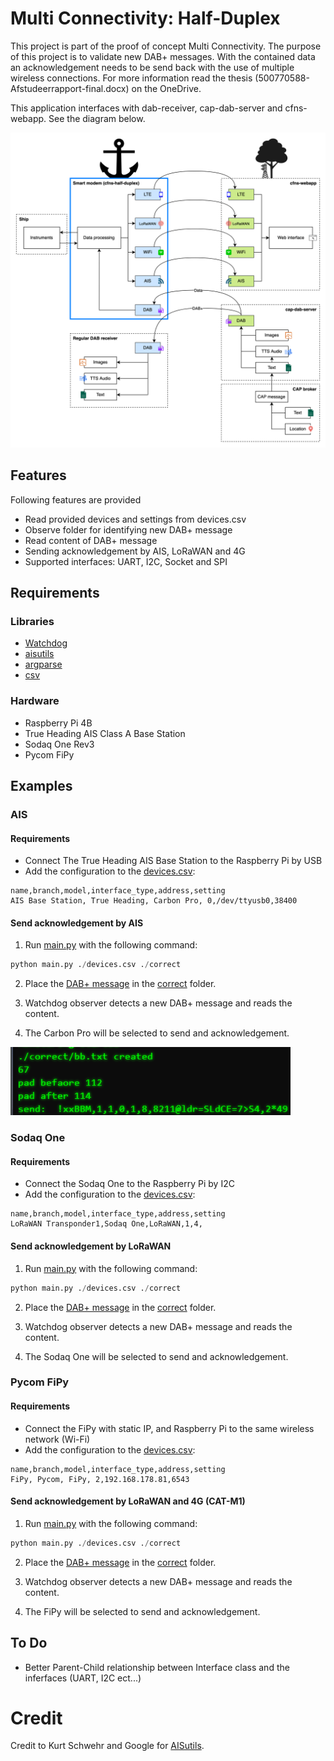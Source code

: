 # Multi Connectivity: Half-Duplex

This project is part of the proof of concept Multi Connectivity. The purpose of this project is to validate
new DAB+ messages. With the contained data an acknowledgement needs to be send back with
the use of multiple wireless connections. For more information read the thesis (500770588-Afstudeerrapport-final.docx) on the OneDrive.

This application interfaces with dab-receiver, cap-dab-server and cfns-webapp.
See the diagram below.

![Integration with other CFNS systems](integration.png)

## Features

Following features are provided

- Read provided devices and settings from devices.csv
- Observe folder for identifying new DAB+ message
- Read content of DAB+ message
- Sending acknowledgement by AIS, LoRaWAN and 4G
- Supported interfaces: UART, I2C, Socket and SPI

## Requirements

### Libraries

- [Watchdog](https://pypi.org/project/watchdog/)
- [aisutils](https://github.com/schwehr/noaadata) 
- [argparse](https://docs.python.org/3/library/argparse.html)
- [csv](https://docs.python.org/3/library/csv.html)


### Hardware

- Raspberry Pi 4B
- True Heading AIS Class A Base Station
- Sodaq One Rev3
- Pycom FiPy

## Examples

### AIS

#### Requirements
- Connect The True Heading AIS Base Station to the Raspberry Pi by USB
- Add the configuration to the [devices.csv](devices.csv):
````text
name,branch,model,interface_type,address,setting
AIS Base Station, True Heading, Carbon Pro, 0,/dev/ttyusb0,38400
````

#### Send acknowledgement by AIS



1. Run [main.py](main.py) with the following command:
````python
python main.py ./devices.csv ./correct
````

2. Place the [DAB+ message](correct/dabbericht.txt) in the [correct](correct) folder.

3. Watchdog observer detects a new DAB+ message and reads the content.
   
4. The Carbon Pro will be selected to send and acknowledgement.

![alt terminal](images/terminal.png)

### Sodaq One

#### Requirements
- Connect the Sodaq One to the Raspberry Pi by I2C
- Add the configuration to the [devices.csv](devices.csv):
````text
name,branch,model,interface_type,address,setting
LoRaWAN Transponder1,Sodaq One,LoRaWAN,1,4,
````

#### Send acknowledgement by LoRaWAN



1. Run [main.py](main.py) with the following command:
````python
python main.py ./devices.csv ./correct
````

2. Place the [DAB+ message](correct/dabbericht.txt) in the [correct](correct) folder.

3. Watchdog observer detects a new DAB+ message and reads the content.
   
4. The Sodaq One will be selected to send and acknowledgement.

### Pycom FiPy

#### Requirements
- Connect the FiPy with static IP, and Raspberry Pi to the same wireless network (Wi-Fi)
- Add the configuration to the [devices.csv](devices.csv):
````text
name,branch,model,interface_type,address,setting
FiPy, Pycom, FiPy, 2,192.168.178.81,6543
````

#### Send acknowledgement by LoRaWAN and 4G (CAT-M1)



1. Run [main.py](main.py) with the following command:
````python
python main.py ./devices.csv ./correct
````

2. Place the [DAB+ message](correct/dabbericht.txt) in the [correct](correct) folder.

3. Watchdog observer detects a new DAB+ message and reads the content.
   
4. The FiPy will be selected to send and acknowledgement.

## To Do

- Better Parent-Child relationship between Interface class and the inferfaces (UART, I2C ect...)

# Credit
Credit to Kurt Schwehr and Google for [AISutils](https://github.com/schwehr/noaadata).
